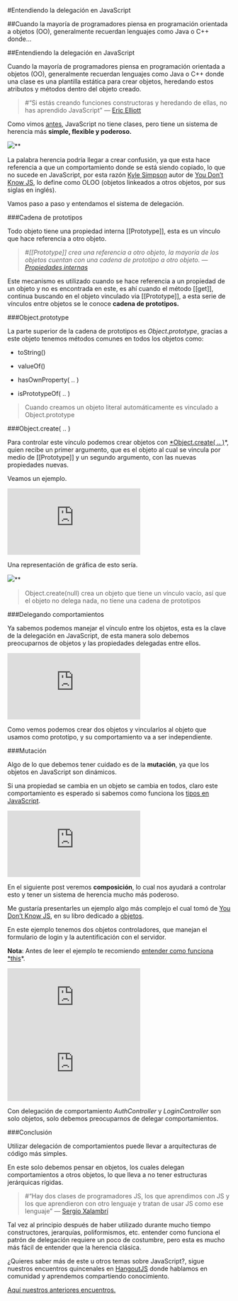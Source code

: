 
#Entendiendo la delegación en JavaScript

##Cuando la mayoría de programadores piensa en programación orientada a objetos (OO), generalmente recuerdan lenguajes como Java o C++ donde…

##Entendiendo la delegación en JavaScript

Cuando la mayoría de programadores piensa en programación orientada a objetos (OO), generalmente recuerdan lenguajes como Java o C++ donde una clase es una plantilla estática para crear objetos, heredando estos atributos y métodos dentro del objeto creado.
> #“Si estás creando funciones constructoras y heredando de ellas, no has aprendido JavaScript” — [Eric Elliott](undefined)

Como vimos [antes](https://medium.com/@yeion7/entendiendo-la-herencia-en-javascript-288a578edd5b), JavaScript no tiene clases, pero tiene un sistema de herencia más **simple, flexible y poderoso.**

![](https://medium2.global.ssl.fastly.net/max/2048/1*oVVMU8NZpvHfMGa2aUyXiA.png)**

La palabra herencia podría llegar a crear confusión, ya que esta hace referencia a que un comportamiento donde se está siendo copiado, lo que no sucede en JavaScript, por esta razón [Kyle Simpson](https://twitter.com/getify?lang=es) autor de [You Don’t Know JS](https://github.com/getify/You-Dont-Know-JS), lo define como OLOO (objetos linkeados a otros objetos, por sus siglas en inglés).

Vamos paso a paso y entendamos el sistema de delegación.

###Cadena de prototipos

Todo objeto tiene una propiedad interna [[Prototype]], esta es un vínculo que hace referencia a otro objeto.
> #*[[Prototype]] crea una referencia a otro objeto, la mayoría de los objetos cuentan con una cadena de prototipo a otro objeto. —[ Propiedades internas](https://medium.com/@yeion7/propiedades-internas-en-javascript-717057026516#.em4cy0d6o)*

Este mecanismo es utilizado cuando se hace referencia a un propiedad de un objeto y no es encontrada en este, es ahí cuando el método [[get]], continua buscando en el objeto vinculado via [[Prototype]], a esta serie de vínculos entre objetos se le conoce **cadena de prototipos.**

###Object.prototype

La parte superior de la cadena de prototipos es *Object.prototype*, gracias a este objeto tenemos métodos comunes en todos los objetos como:

* toString()

* valueOf()

* hasOwnProperty( .. )

* isPrototypeOf( .. )
> Cuando creamos un objeto literal automáticamente es vinculado a Object.prototype

###Object.create( .. )

Para controlar este vínculo podemos crear objetos con [*Object.create( .. )](https://developer.mozilla.org/es/docs/Web/JavaScript/Referencia/Objetos_globales/Object/create)*, quien recibe un primer argumento, que es el objeto al cual se vincula por medio de [[Prototype]] y un segundo argumento, con las nuevas propiedades nuevas.

Veamos un ejemplo.

<iframe src="https://medium.com/media/c97363a8c8c946fa3be17ea9e0a98130" frameborder=0></iframe>

Una representación de gráfica de esto sería.

![](https://medium2.global.ssl.fastly.net/max/2000/1*iVmW3UVprFJ3V7WJ6Kz1zQ.png)**
> Object.create(null) crea un objeto que tiene un vínculo vacío, así que el objeto no delega nada, no tiene una cadena de prototipos

###Delegando comportamientos

Ya sabemos podemos manejar el vínculo entre los objetos, esta es la clave de la delegación en JavaScript, de esta manera solo debemos preocuparnos de objetos y las propiedades delegadas entre ellos.

<iframe src="https://medium.com/media/03d94c30fff3338562f8d64880d5c64c" frameborder=0></iframe>

Como vemos podemos crear dos objetos y vincularlos al objeto que usamos como prototipo, y su comportamiento va a ser independiente.

###Mutación

Algo de lo que debemos tener cuidado es de la **mutación**, ya que los objetos en JavaScript son dinámicos.

Si una propiedad se cambia en un objeto se cambia en todos, claro este comportamiento es esperado si sabemos como funciona los [tipos en JavaScript](https://medium.com/@yeion7/entendiendo-los-tipos-en-javascript-4c1c718e8e2a#.k6s9jvnmp).

<iframe src="https://medium.com/media/ab6c89cbd4c174e9ab21f2fc1fe88c02" frameborder=0></iframe>

En el siguiente post veremos **composición**, lo cual nos ayudará a controlar esto y tener un sistema de herencia mucho más poderoso.

Me gustaría presentarles un ejemplo algo más complejo el cual tomó de [You Don’t Know JS](https://github.com/getify/You-Dont-Know-JS), en su libro dedicado a [objetos](https://github.com/getify/You-Dont-Know-JS/blob/master/this%20&%20object%20prototypes/ch6.md).

En este ejemplo tenemos dos objetos controladores, que manejan el formulario de login y la autentificación con el servidor.

**Nota**: Antes de leer el ejemplo te recomiendo [entender como funciona *this](https://medium.com/@yeion7/entendiendo-this-javascript-cba60c8cec8c)*.

<iframe src="https://medium.com/media/1ccc63ee720a7082cc95d224622bb691" frameborder=0></iframe>

<iframe src="https://medium.com/media/015025b7dfc992a17a3023ac3256c683" frameborder=0></iframe>

Con delegación de comportamiento *AuthController* y *LoginController* son solo objetos, solo debemos preocuparnos de delegar comportamientos.

###Conclusión

Utilizar delegación de comportamientos puede llevar a arquitecturas de código más simples.

En este solo debemos pensar en objetos, los cuales delegan comportamientos a otros objetos, lo que lleva a no tener estructuras jerárquicas rígidas.
> #“Hay dos clases de programadores JS, los que aprendimos con JS y los que aprendieron con otro lenguaje y tratan de usar JS como ese lenguaje” — [Sergio Xalambrí](undefined)

Tal vez al principio después de haber utilizado durante mucho tiempo constructores, jerarquías, poliformismos, etc. entender como funciona el patrón de delegación requiere un poco de costumbre, pero esta es mucho más fácil de entender que la herencia clásica.

¿Quieres saber más de este u otros temas sobre JavaScript?, sigue nuestros encuentros quincenales en [HangoutJS](https://twitter.com/HangoutJs) donde hablamos en comunidad y aprendemos compartiendo conocimiento.

[Aquí nuestros anteriores encuentros.](https://www.youtube.com/playlist?list=PLH3EFUtS4FBzUYU6BSouy0kiX3cnzyTKc)
